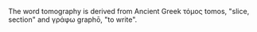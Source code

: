 The word tomography is derived from Ancient Greek τόμος tomos, "slice, section" and γράφω graphō, "to write".

